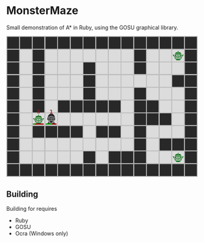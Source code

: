 # MonsterMaze

Small demonstration of A* in Ruby, using the GOSU graphical library.


![Screenshot](https://github.com/Martoko/MonsterMaze/blob/master/screenshots/main_screenshot.png)


## Building

Building for requires
 - Ruby
 - GOSU
 - Ocra (Windows only)
